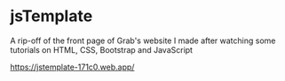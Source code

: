 # jsTemplate

A rip-off of the front page of Grab's website I made after watching some tutorials on HTML, CSS, Bootstrap and JavaScript

https://jstemplate-171c0.web.app/
